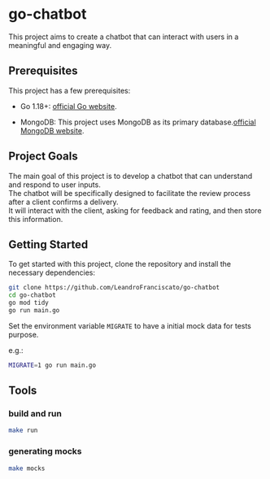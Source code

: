 # go-chatbot

This project aims to create a chatbot that can interact with users in a meaningful and engaging way.

## Prerequisites

This project has a few prerequisites:

- Go 1.18+: [official Go website](https://golang.org/dl/).

- MongoDB: This project uses MongoDB as its primary database.[official MongoDB website](https://www.mongodb.com/try/download/community).

## Project Goals

The main goal of this project is to develop a chatbot that can understand and respond to user inputs.  
The chatbot will be specifically designed to facilitate the review process after a client confirms a delivery.  
It will interact with the client, asking for feedback and rating, and then store this information.

## Getting Started

To get started with this project, clone the repository and install the necessary dependencies:

```bash
git clone https://github.com/LeandroFranciscato/go-chatbot
cd go-chatbot
go mod tidy
go run main.go
```

Set the environment variable `MIGRATE` to have a initial mock data for tests purpose.

e.g.:

```bash
MIGRATE=1 go run main.go
```

## Tools

### build and run

```bash
make run
```

### generating mocks

```bash
make mocks
```
